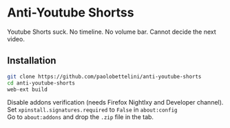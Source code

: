 # Anti-Youtube Shortss

Youtube Shorts suck. No timeline. No volume bar. Cannot decide the next video.

## Installation

```bash
git clone https://github.com/paolobettelini/anti-youtube-shorts
cd anti-youtube-shorts
web-ext build
```
Disable addons verification (needs Firefox Nightlxy and Developer channel).
<br>
Set `xpinstall.signatures.required` to `False` in `about:config`
<br>
Go to `about:addons` and drop the `.zip` file in the tab.